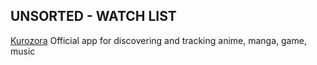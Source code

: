 
## UNSORTED - WATCH LIST

[Kurozora](https://github.com/kurozora/kurozora-app)
Official app for discovering and tracking anime, manga, game, music
